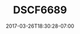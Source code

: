 ---
title: DSCF6689
date: 2017-03-26T18:30:28-07:00
draft: false
location: Columbia Gorge Canyon, WA
img_url: https://d17enza3bfujl8.cloudfront.net/DSCF6689.jpg
original_fn: ""
tags:
- Columbia Gorge Canyon, WA
- Olives
- dogs

---